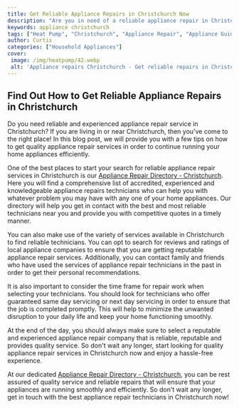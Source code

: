```yaml
---
title: Get Reliable Appliance Repairs in Christchurch Now
description: "Are you in need of a reliable appliance repair in Christchurch Look no further than this helpful blog post to ensure you get the repair you need quickly and easily Learn more now"
keywords: appliance christchurch
tags: ["Heat Pump", "Christchurch", "Appliance Repair", "Appliance Guide"]
author: Curtis
categories: ["Household Appliances"]
cover: 
 image: /img/heatpump/42.webp
 alt: 'Appliance repairs Christchurch - Get reliable repairs in Christchurch now'
---
```

## Find Out How to Get Reliable Appliance Repairs in Christchurch
Do you need reliable and experienced appliance repair service in Christchurch? If you are living in or near Christchurch, then you've come to the right place! In this blog post, we will provide you with a few tips on how to get quality appliance repair services in order to continue running your home appliances efficiently. 

One of the best places to start your search for reliable appliance repair services in Christchurch is our [Appliance Repair Directory - Christchurch](./pages/appliance-repair-technicians/new-zealand/christchurch). Here you will find a comprehensive list of accredited, experienced and knowledgeable appliance repairs technicians who can help you with whatever problem you may have with any one of your home appliances. Our directory will help you get in contact with the best and most reliable technicians near you and provide you with competitive quotes in a timely manner. 

You can also make use of the variety of services available in Christchurch to find reliable technicians. You can opt to search for reviews and ratings of local appliance companies to ensure that you are getting reputable appliance repair services. Additionally, you can contact family and friends who have used the services of appliance repair technicians in the past in order to get their personal recommendations. 

It is also important to consider the time frame for repair work when selecting your technicians. You should look for technicians who offer guaranteed same day servicing or next day servicing in order to ensure that the job is completed promptly. This will help to minimize the unwanted disruption to your daily life and keep your home functioning smoothly. 

At the end of the day, you should always make sure to select a reputable and experienced appliance repair company that is reliable, reputable and provides quality service. So don't wait any longer, start looking for quality appliance repair services in Christchurch now and enjoy a hassle-free experience.
 
At our dedicated [Appliance Repair Directory - Christchurch](./pages/appliance-repair-technicians/new-zealand/christchurch), you can be rest assured of quality service and reliable repairs that will ensure that your appliances are running smoothly and efficiently. So don't wait any longer, get in touch with the best appliance repair technicians in Christchurch now!
